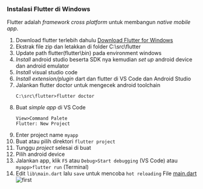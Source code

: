 ### Instalasi Flutter di Windows
Flutter adalah *framework cross platform* untuk membangun *native mobile app*.
1. Download flutter terlebih dahulu [Download Flutter for Windows](https://flutter.dev/docs/get-started/install/windows)
2. Ekstrak file zip dan letakkan di folder C:\src\flutter
3. Update path flutter(flutter\bin) pada environment windows
4. *Install* android studio beserta SDK nya kemudian *set up* android device dan android emulator
5. *Install* visual studio code
6. *Install extension/plugin* dart dan flutter di VS Code dan Android Studio
7. Jalankan flutter doctor untuk mengecek android toolchain
   ```
   C:\src\flutter>flutter doctor
   ```
8. Buat *simple app* di VS Code
   ```
   View>Command Palete
   Flutter: New Project
   ```
9. Enter project name `myapp`
8. Buat atau pilih direktori `flutter project`
10. Tunggu *project* selesai di buat
11. Pilih android device
12. Jalankan app, klik `F5` atau `Debug>Start debugging` (VS Code) atau `myapp>flutter run` (Terminal)
13. Edit `lib\main.dart` lalu `save` untuk mencoba `hot reloading`
File [main.dart](https://github.com/Fourthten/praxis-academy/blob/master/novice/02-01/latihan/main.dart)
![first]()
